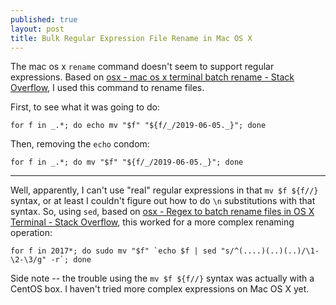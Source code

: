 ```yaml
---
published: true
layout: post
title: Bulk Regular Expression File Rename in Mac OS X
---
```


The mac os x `rename` command doesn't seem to support regular expressions. Based on [osx - mac os x terminal batch rename - Stack Overflow](http://stackoverflow.com/questions/24102974/mac-os-x-terminal-batch-rename/24103055#24103055), I used this command to rename files.

First, to see what it was going to do:

```
for f in _.*; do echo mv "$f" "${f/_/2019-06-05._}"; done
```

Then, removing the `echo` condom:

```
for f in _.*; do mv "$f" "${f/_/2019-06-05._}"; done
```

---

Well, apparently, I can't use "real" regular expressions in that `mv $f ${f//}` syntax, or at least I couldn't figure out how to do `\n` substitutions with that syntax. So, using `sed`, based on [osx - Regex to batch rename files in OS X Terminal - Stack Overflow](http://stackoverflow.com/questions/10664542/regex-to-batch-rename-files-in-os-x-terminal/10664565#10664565), this worked for a more complex renaming operation:

```
for f in 2017*; do sudo mv "$f" `echo $f | sed "s/^(....)(..)(..)/\1-\2-\3/g" -r`; done
```

Side note -- the trouble using the `mv $f ${f//}` syntax was actually with a CentOS box. I haven't tried more complex expressions on Mac OS X yet.

